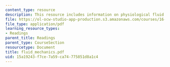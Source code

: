 ```yaml
---
content_type: resource
description: This resource includes information on physiological fluid flow.
file: https://ol-ocw-studio-app-production.s3.amazonaws.com/courses/16-423j-aerospace-biomedical-and-life-support-engineering-spring-2006/15a19243f7ce7a59ca74775851d8a1c4_fluid_mechanics.pdf
file_type: application/pdf
learning_resource_types:
- Readings
parent_title: Readings
parent_type: CourseSection
resourcetype: Document
title: fluid_mechanics.pdf
uid: 15a19243-f7ce-7a59-ca74-775851d8a1c4
---
```

